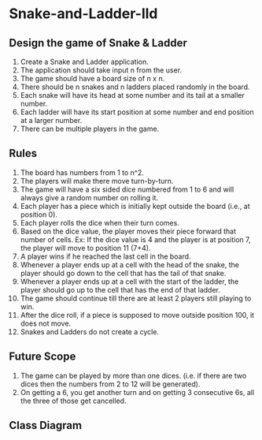 # Snake-and-Ladder-lld

Design the game of Snake & Ladder
----------------------------------
1) Create a Snake and Ladder application.
2) The application should take input n from the user.
3) The game should have a board size of n x n.
4) There should be n snakes and n ladders placed randomly in the board.
5) Each snake will have its head at some number and its tail at a smaller number.
6) Each ladder will have its start position at some number and end position at a larger number.
7) There can be multiple players in the game.

Rules
-------
1) The board has numbers from 1 to n^2.
2) The players will make there move turn-by-turn.
3) The game will have a six sided dice numbered from 1 to 6 and will always give a random number on rolling it.
4) Each player has a piece which is initially kept outside the board (i.e., at position 0).
5) Each player rolls the dice when their turn comes.
6) Based on the dice value, the player moves their piece forward that number of cells. Ex: If the dice value is 4 and the player is at position 7, the player will move to position 11 (7+4).
7) A player wins if he reached the last cell in the board.
8) Whenever a player ends up at a cell with the head of the snake, the player should go down to the cell that has the tail of that snake.
9) Whenever a player ends up at a cell with the start of the ladder, the player should go up to the cell that has the end of that ladder.
10) The game should continue till there are at least 2 players still playing to win.
11) After the dice roll, if a piece is supposed to move outside position 100, it does not move.
12) Snakes and Ladders do not create a cycle.

Future Scope
------------
1) The game can be played by more than one dices. (i.e. if there are two dices then the numbers from 2 to 12 will be generated).
2) On getting a 6, you get another turn and on getting 3 consecutive 6s, all the three of those get cancelled.

Class Diagram
-------------

